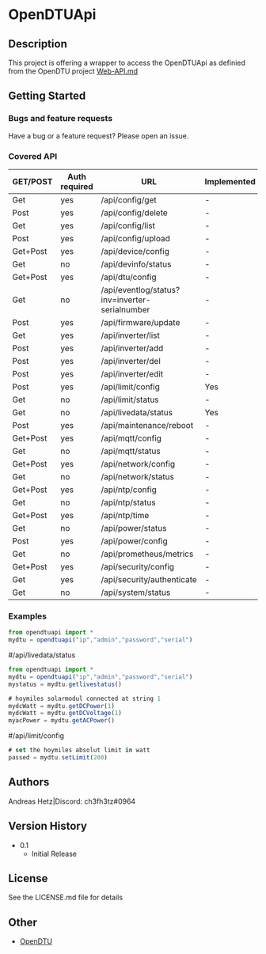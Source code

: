 # OpenDTUApi



## Description

This project is offering a wrapper to access the OpenDTUApi as definied from the OpenDTU project [Web-API.md
](https://github.com/tbnobody/OpenDTU/blob/master/docs/Web-API.md)

## Getting Started

### Bugs and feature requests

Have a bug or a feature request? Please open an issue.

### Covered API
| GET/POST | Auth required | URL |Implemented
| -------- | --- | -- |--|
| Get      | yes | /api/config/get | -
| Post     | yes | /api/config/delete |-
| Get      | yes | /api/config/list |-
| Post     | yes | /api/config/upload |-
| Get+Post | yes | /api/device/config |-
| Get      | no  | /api/devinfo/status |-
| Get+Post | yes | /api/dtu/config |-
| Get      | no  | /api/eventlog/status?inv=inverter-serialnumber |-
| Post     | yes | /api/firmware/update |-
| Get      | yes | /api/inverter/list |-
| Post     | yes | /api/inverter/add |-
| Post     | yes | /api/inverter/del |-
| Post     | yes | /api/inverter/edit |-
| Post     | yes | /api/limit/config |Yes
| Get      | no  | /api/limit/status |-
| Get      | no  | /api/livedata/status |Yes
| Post     | yes | /api/maintenance/reboot |-
| Get+Post | yes | /api/mqtt/config |-
| Get      | no  | /api/mqtt/status |-
| Get+Post | yes | /api/network/config |-
| Get      | no  | /api/network/status |-
| Get+Post | yes | /api/ntp/config |-
| Get      | no  | /api/ntp/status |-
| Get+Post | yes | /api/ntp/time |-
| Get      | no  | /api/power/status |-
| Post     | yes | /api/power/config |-
| Get      | no  | /api/prometheus/metrics |-
| Get+Post | yes | /api/security/config |-
| Get      | yes | /api/security/authenticate |-
| Get      | no  | /api/system/status |-

### Examples 
``` js
from opendtuapi import *
mydtu = opendtuapi("ip","admin","password","serial")
```
#/api/livedata/status
``` js
from opendtuapi import *
mydtu = opendtuapi("ip","admin","password","serial")
mystatus = mydtu.getlivestatus()

# hoymiles solarmodul connected at string 1
mydcWatt = mydtu.getDCPower(1) 
mydcWatt = mydtu.getDCVoltage(1)
myacPower = mydtu.getACPower()
```
#/api/limit/config
``` js
# set the hoymiles absolut limit in watt
passed = mydtu.setLimit(200)
```


## Authors
Andreas Hetz|Discord: ch3fh3tz#0964

## Version History
* 0.1
    * Initial Release 

## License

See the LICENSE.md file for details

## Other

* [OpenDTU](https://github.com/tbnobody/OpenDTU)
